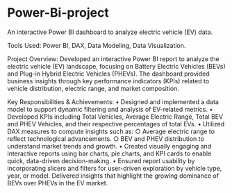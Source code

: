 # Power-Bi-project
An interactive Power BI dashboard to analyze electric vehicle (EV) data.

Tools Used: Power BI, DAX, Data Modeling, Data Visualization.

Project Overview:
Developed an interactive Power BI report to analyze the electric vehicle (EV) landscape, focusing on Battery Electric Vehicles (BEVs) and Plug-in Hybrid Electric Vehicles (PHEVs). The dashboard provided business insights through key performance indicators (KPIs) related to vehicle distribution, electric range, and market composition.

Key Responsibilities & Achievements:
	• Designed and implemented a data model to support dynamic filtering and analysis of EV-related metrics.
	• Developed KPIs including Total Vehicles, Average Electric Range, Total BEV and PHEV Vehicles, and their respective percentages of total EVs.
	• Utilized DAX measures to compute insights such as:
		○ Average electric range to reflect technological advancements.
		○ BEV and PHEV distribution to understand market trends and growth.
	• Created visually engaging and interactive reports using bar charts, pie charts, and KPI cards to enable quick, data-driven decision-making.
	• Ensured report usability by incorporating slicers and filters for user-driven exploration by vehicle type, year, or model.
Delivered insights that highlight the growing dominance of BEVs over PHEVs in the EV market.
